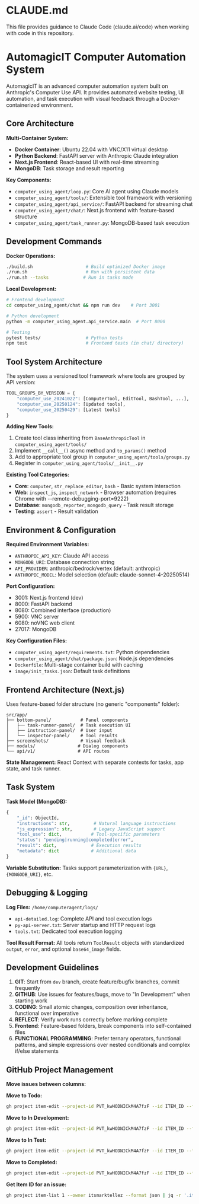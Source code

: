 # CLAUDE.md

This file provides guidance to Claude Code (claude.ai/code) when working with code in this repository.

# AutomagicIT Computer Automation System

AutomagicIT is an advanced computer automation system built on Anthropic's Computer Use API. It provides automated website testing, UI automation, and task execution with visual feedback through a Docker-containerized environment.

## Core Architecture

**Multi-Container System:**
- **Docker Container**: Ubuntu 22.04 with VNC/X11 virtual desktop
- **Python Backend**: FastAPI server with Anthropic Claude integration
- **Next.js Frontend**: React-based UI with real-time streaming
- **MongoDB**: Task storage and result reporting

**Key Components:**
- `computer_using_agent/loop.py`: Core AI agent using Claude models
- `computer_using_agent/tools/`: Extensible tool framework with versioning
- `computer_using_agent/api_service/`: FastAPI backend for streaming chat
- `computer_using_agent/chat/`: Next.js frontend with feature-based structure
- `computer_using_agent/task_runner.py`: MongoDB-based task execution

## Development Commands

**Docker Operations:**
```bash
./build.sh                    # Build optimized Docker image
./run.sh                      # Run with persistent data
./run.sh --tasks             # Run in tasks mode
```

**Local Development:**
```bash
# Frontend development
cd computer_using_agent/chat && npm run dev    # Port 3001

# Python development  
python -m computer_using_agent.api_service.main  # Port 8000

# Testing
pytest tests/                 # Python tests
npm test                      # Frontend tests (in chat/ directory)
```

## Tool System Architecture

The system uses a versioned tool framework where tools are grouped by API version:

```python
TOOL_GROUPS_BY_VERSION = {
    "computer_use_20241022": [ComputerTool, EditTool, BashTool, ...],
    "computer_use_20250124": [Updated tools],
    "computer_use_20250429": [Latest tools]
}
```

**Adding New Tools:**
1. Create tool class inheriting from `BaseAnthropicTool` in `computer_using_agent/tools/`
2. Implement `__call__()` async method and `to_params()` method
3. Add to appropriate tool group in `computer_using_agent/tools/groups.py`
4. Register in `computer_using_agent/tools/__init__.py`

**Existing Tool Categories:**
- **Core**: `computer`, `str_replace_editor`, `bash` - Basic system interaction
- **Web**: `inspect_js`, `inspect_network` - Browser automation (requires Chrome with --remote-debugging-port=9222)
- **Database**: `mongodb_reporter`, `mongodb_query` - Task result storage
- **Testing**: `assert` - Result validation

## Environment & Configuration

**Required Environment Variables:**
- `ANTHROPIC_API_KEY`: Claude API access
- `MONGODB_URI`: Database connection string  
- `API_PROVIDER`: anthropic/bedrock/vertex (default: anthropic)
- `ANTHROPIC_MODEL`: Model selection (default: claude-sonnet-4-20250514)

**Port Configuration:**
- 3001: Next.js frontend (dev)
- 8000: FastAPI backend
- 8080: Combined interface (production)
- 5900: VNC server
- 6080: noVNC web client
- 27017: MongoDB

**Key Configuration Files:**
- `computer_using_agent/requirements.txt`: Python dependencies
- `computer_using_agent/chat/package.json`: Node.js dependencies
- `Dockerfile`: Multi-stage container build with caching
- `image/init_tasks.json`: Default task definitions

## Frontend Architecture (Next.js)

Uses feature-based folder structure (no generic "components" folder):

```
src/app/
├── bottom-panel/           # Panel components
│   ├── task-runner-panel/  # Task execution UI  
│   ├── instruction-panel/  # User input
│   └── inspector-panel/    # Tool results
├── screenshots/            # Visual feedback
├── modals/                # Dialog components
└── api/v1/                # API routes
```

**State Management:** React Context with separate contexts for tasks, app state, and task runner.

## Task System

**Task Model (MongoDB):**
```python
{
    "_id": ObjectId,
    "instructions": str,         # Natural language instructions
    "js_expression": str,        # Legacy JavaScript support  
    "tool_use": dict,           # Tool-specific parameters
    "status": "pending|running|completed|error",
    "result": dict,             # Execution results
    "metadata": dict            # Additional data
}
```

**Variable Substitution:** Tasks support parameterization with `{URL}`, `{MONGODB_URI}`, etc.

## Debugging & Logging

**Log Files:** `/home/computeragent/logs/`
- `api-detailed.log`: Complete API and tool execution logs
- `py-api-server.txt`: Server startup and HTTP request logs
- `tools.txt`: Dedicated tool execution logging

**Tool Result Format:** All tools return `ToolResult` objects with standardized `output`, `error`, and optional `base64_image` fields.

## Development Guidelines

1. **GIT**: Start from `dev` branch, create feature/bugfix branches, commit frequently
2. **GITHUB**: Use issues for features/bugs, move to "In Development" when starting work
3. **CODING**: Small atomic changes, composition over inheritance, functional over imperative
4. **REFLECT**: Verify work runs correctly before marking complete
5. **Frontend**: Feature-based folders, break components into self-contained files
6. **FUNCTIONAL PROGRAMMING**: Prefer ternary operators, functional patterns, and simple expressions over nested conditionals and complex if/else statements

## GitHub Project Management

**Move issues between columns:**

**Move to Todo:**
```bash
gh project item-edit --project-id PVT_kwHODNICkM4A7fzF --id ITEM_ID --field-id PVTSSF_lAHODNICkM4A7fzFzgvxw9g --single-select-option-id ca348567
```

**Move to In Development:**
```bash
gh project item-edit --project-id PVT_kwHODNICkM4A7fzF --id ITEM_ID --field-id PVTSSF_lAHODNICkM4A7fzFzgvxw9g --single-select-option-id e04a4fe7
```

**Move to In Test:**
```bash
gh project item-edit --project-id PVT_kwHODNICkM4A7fzF --id ITEM_ID --field-id PVTSSF_lAHODNICkM4A7fzFzgvxw9g --single-select-option-id 60f4302e
```

**Move to Completed:**
```bash
gh project item-edit --project-id PVT_kwHODNICkM4A7fzF --id ITEM_ID --field-id PVTSSF_lAHODNICkM4A7fzFzgvxw9g --single-select-option-id d7545599
```

**Get Item ID for an issue:**
```bash
gh project item-list 1 --owner itsmarktellez --format json | jq -r '.items[] | select(.content.number == ISSUE_NUMBER) | .id'
```